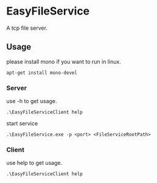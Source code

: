 # EasyFileService
A tcp file server.

## Usage

please install mono if you want to run in linux.
```
apt-get install mono-devel
```

### Server
use -h to get usage.
``` batch
.\EasyFileServiceClient help
```

start service
``` batch
.\EasyFileService.exe -p <port> <FileServiceRootPath>
```

### Client
use help to get usage.
``` batch
.\EasyFileServiceClient help
```

